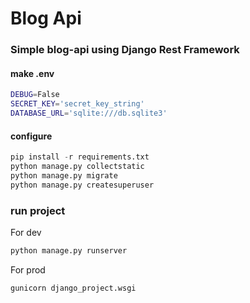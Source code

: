 # Blog Api
### Simple blog-api using Django Rest Framework

#### make .env
```bash
DEBUG=False
SECRET_KEY='secret_key_string'
DATABASE_URL='sqlite:///db.sqlite3'
```
#### configure
```python
pip install -r requirements.txt
python manage.py collectstatic
python manage.py migrate
python manage.py createsuperuser
```
### run project
For dev
```python
python manage.py runserver
```
For prod
```python
gunicorn django_project.wsgi
```
